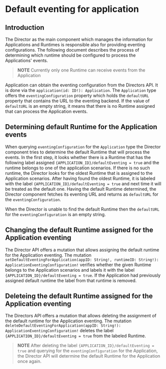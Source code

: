 # Default eventing for application

## Introduction

The Director as the main component which manages the information for Applications and Runtimes is responsible also for providing eventing configurations. The following document describes the process of determining which runtime should be configured to process the Applications' events.

> **NOTE** Currently only one Runtime can receive events from the Application

Application can obtain the eventing configuration from the Directors API. It is done via the `application(id: ID!): Application`. The `Application` type offers the `eventingConfiguration` property which holds the `defaultURL` property that contains the URL to the eventing backend.
If the value of `defaultURL` is an empty string, it means that there is no Runtime assigned that can process the Application events.

## Determining default Runtime for the Application events

When querying `eventingConfiguration` for the `Application` type the Director component tries to determine the default Runtime that will process the events.
In the first step, it looks whether there is a Runtime that has the following label assigned `{APPLICATION_ID}/defaultEventing = true` and the runtime belongs to one of the application scenarios. If there is no such runtime, the Director looks for the oldest Runtime that is assigned to the Application scenarios. After having found the oldest Runtime, it is labeled with the label `{APPLICATION_ID}/defaultEventing = true` and next time it will be treated as the default one. Having the default Runtime determined, the Director component fetches its eventing URL and returns as `defaultURL` for the `eventingConfiguration`.

When the Director is unable to find the default Runtime then the `defaultURL` for the `eventingConfiguration` is an empty string.

## Changing the default Runtime assigned for the Application eventing

The Director API offers a mutation that allows assigning the default runtime for the Application eventing. The mutation `setDefaultEventingForApplication(appID: String!, runtimeID: String!): ApplicationEventingConfiguration!` verifies whether the given Runtime belongs to the Application scenarios and labels it with the label `{APPLICATION_ID}/defaultEventing = true`. If the Application had previously assigned default runtime the label from that runtime is removed.

## Deleteing the default Runtime assigned for the Application eventing

The Directors API offers a mutation that allows deleting the assignment of the default runtime for the Application eventing. The mutation `deleteDefaultEventingForApplication(appID: String!): ApplicationEventingConfiguration!` deletes the label `{APPLICATION_ID}/defaultEventing = true` from the labeled Runtime.

> **NOTE** After deleting the label `{APPLICATION_ID}/defaultEventing = true` and querying for the `eventingConfiguration` for the Application, the Director API will determine the default Runtime for the Application once again.
